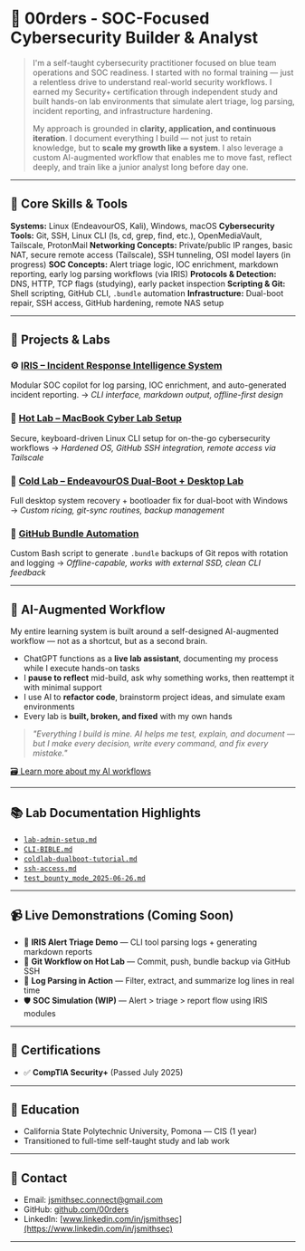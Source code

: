 # 🧠 00rders - SOC-Focused Cybersecurity Builder & Analyst

> I'm a self-taught cybersecurity practitioner focused on blue team operations and SOC readiness. I started with no formal training — just a relentless drive to understand real-world security workflows. I earned my Security+ certification through independent study and built hands-on lab environments that simulate alert triage, log parsing, incident reporting, and infrastructure hardening.
>
> My approach is grounded in **clarity, application, and continuous iteration**. I document everything I build — not just to retain knowledge, but to **scale my growth like a system**. I also leverage a custom AI-augmented workflow that enables me to move fast, reflect deeply, and train like a junior analyst long before day one.

---

## 🔧 Core Skills & Tools

**Systems:** Linux (EndeavourOS, Kali), Windows, macOS
**Cybersecurity Tools:** Git, SSH, Linux CLI (ls, cd, grep, find, etc.), OpenMediaVault, Tailscale, ProtonMail
**Networking Concepts:** Private/public IP ranges, basic NAT, secure remote access (Tailscale), SSH tunneling, OSI model layers (in progress)
**SOC Concepts:** Alert triage logic, IOC enrichment, markdown reporting, early log parsing workflows (via IRIS)
**Protocols & Detection:** DNS, HTTP, TCP flags (studying), early packet inspection
**Scripting & Git:** Shell scripting, GitHub CLI, `.bundle` automation
**Infrastructure:** Dual-boot repair, SSH access, GitHub hardening, remote NAS setup

---

## 🚀 Projects & Labs

### ⚙️ [IRIS – Incident Response Intelligence System](https://github.com/00rders/iris)

Modular SOC copilot for log parsing, IOC enrichment, and auto-generated incident reporting.
→ *CLI interface, markdown output, offline-first design*

### 🧪 [Hot Lab – MacBook Cyber Lab Setup](https://github.com/00rders/home-lab/blob/main/projects/HOT_LAB/hotlab-CLI-config.md)

Secure, keyboard-driven Linux CLI setup for on-the-go cybersecurity workflows
→ *Hardened OS, GitHub SSH integration, remote access via Tailscale*

### 🧊 [Cold Lab – EndeavourOS Dual-Boot + Desktop Lab](https://github.com/00rders/home-lab/blob/main/PERSONAL_STUDY/PROJECTS/cold-lab/dualboot-masterlog.md)

Full desktop system recovery + bootloader fix for dual-boot with Windows
→ *Custom ricing, git-sync routines, backup management*

### 💾 [GitHub Bundle Automation](https://github.com/00rders/home-lab/blob/main/PERSONAL_STUDY/PROJECTS/cold-lab/dualboot-masterlog.md)

Custom Bash script to generate `.bundle` backups of Git repos with rotation and logging
→ *Offline-capable, works with external SSD, clean CLI feedback*

---

## 🧠 AI-Augmented Workflow

My entire learning system is built around a self-designed AI-augmented workflow — not as a shortcut, but as a second brain.

* ChatGPT functions as a **live lab assistant**, documenting my process while I execute hands-on tasks
* I **pause to reflect** mid-build, ask why something works, then reattempt it with minimal support
* I use AI to **refactor code**, brainstorm project ideas, and simulate exam environments
* Every lab is **built, broken, and fixed** with my own hands

> *"Everything I build is mine. AI helps me test, explain, and document — but I make every decision, write every command, and fix every mistake."*

[🗃️ Learn more about my AI workflows](https://github.com/00rders/home-lab/blob/main/README_AI.md)

---

## 📚 Lab Documentation Highlights

* [`lab-admin-setup.md`](https://github.com/00rders/home-lab/blob/main/PERSONAL_STUDY/PROJECTS/macbook-hot-lab/lab-admin-setup.md)
* [`CLI-BIBLE.md`](https://github.com/00rders/home-lab/blob/main/PERSONAL_STUDY/FOUNDER_MANUAL/CLI-BIBLE.md)
* [`coldlab-dualboot-tutorial.md`](https://github.com/00rders/home-lab/blob/main/projects/COLD-LAB/coldlab-dualboot-tutorial.md)
* [`ssh-access.md`](https://github.com/00rders/home-lab/blob/main/projects/HOT_LAB/ssh-access.md)
* [`test_bounty_mode_2025-06-26.md`](https://github.com/00rders/iris/blob/main/docs/bounty/tests/test_bounty_mode_2025-06-26.md)

---

## 📹 Live Demonstrations (Coming Soon)

* 🧠 **IRIS Alert Triage Demo** — CLI tool parsing logs + generating markdown reports
* 🧪 **Git Workflow on Hot Lab** — Commit, push, bundle backup via GitHub SSH
* 🦾 **Log Parsing in Action** — Filter, extract, and summarize log lines in real time
* 🛡️ **SOC Simulation (WIP)** — Alert > triage > report flow using IRIS modules

---

## 📜 Certifications

* ✅ **CompTIA Security+** (Passed July 2025)

---

## 📍 Education

* California State Polytechnic University, Pomona — CIS (1 year)
* Transitioned to full-time self-taught study and lab work

---

## 📨 Contact

* Email: [jsmithsec.connect@gmail.com](mailto:jsmithsec.connect@gmail.com)
* GitHub: [github.com/00rders](https://github.com/00rders)
* LinkedIn: [www.linkedin.com/in/jsmithsec](https://www.linkedin.com/in/jsmithsec)

---
